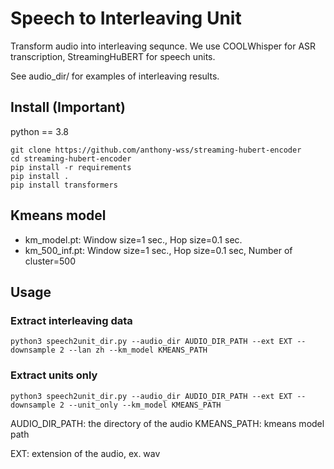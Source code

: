 # Speech to Interleaving Unit
Transform audio into interleaving sequnce. 
We use COOLWhisper for ASR transcription, StreamingHuBERT for speech units. 

See audio_dir/ for examples of interleaving results.
## Install (Important)
python == 3.8
```
git clone https://github.com/anthony-wss/streaming-hubert-encoder
cd streaming-hubert-encoder
pip install -r requirements
pip install .
pip install transformers
```
## Kmeans model 
- km_model.pt: Window size=1 sec., Hop size=0.1 sec.
- km_500_inf.pt: Window size=1 sec., Hop size=0.1 sec, Number of cluster=500

## Usage
### Extract interleaving data
```
python3 speech2unit_dir.py --audio_dir AUDIO_DIR_PATH --ext EXT --downsample 2 --lan zh --km_model KMEANS_PATH
``` 
### Extract units only
```
python3 speech2unit_dir.py --audio_dir AUDIO_DIR_PATH --ext EXT --downsample 2 --unit_only --km_model KMEANS_PATH
```
AUDIO_DIR_PATH: the directory of the audio 
KMEANS_PATH: kmeans model path

EXT: extension of the audio, ex. wav